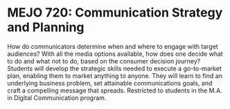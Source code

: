 # MEJO 720: Communication Strategy and Planning

How do communicators determine when and where to engage with target audiences? With all the media options available, how does one decide what to do and what not to do, based on the consumer decision journey? Students will develop the strategic skills needed to execute a go-to-market plan, enabling them to market anything to anyone. They will learn to find an underlying business problem, set attainable communications goals, and craft a compelling message that spreads. Restricted to students in the M.A. in Digital Communication program.